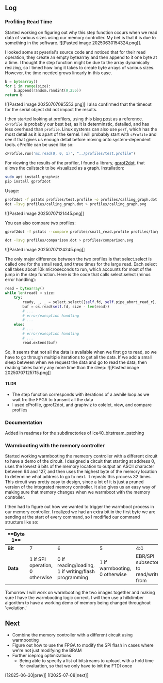 ## Log
### Profiling Read Time
Started working on figuring out why this step function occurs when we read data of various sizes using our memory controller. My bet is that it is due to something in the software.
![[Pasted image 20250630154324.png]].

I looked some at pyserial's source code and noticed that for their read operation, they create an empty bytearray and then append to it one byte at a time. I thought the step function might be due to the array dynamically resizing, so I timed how long it takes to create byte arrays of various sizes. However, the time needed grows linearly in this case.
```python
b = bytearray()
for i in range(size):
	b.append(random.randint(0,255))
return b
```
![[Pasted image 20250707095553.png]]
I also confirmed that the timeout for the serial object did not impact the results.

I then started looking at profilers, using this [blog post](https://realpython.com/python-profiling/) as a reference. `cProfile` is probably our best bet, as it is determinstic, detailed, and has less overhead than `profile`. Linux systems can also use `perf`, which has the most detail as it is apart of the kernel. I will probably start with `cProfile` and see if that gives us enough detail before moving onto system-dependent tools. cProfile can be used like so:
```python
cProfile.run('mc.read(0, 0, 1)', "../profiles/test.profile")
```

For viewing the results of the profiler, I found a library, [gprof2dot](https://github.com/jrfonseca/gprof2dot), that allows the callstack to be visualized as a graph. Installation:
```bash
sudo apt install graphviz
pip install gprof2dot
```
Usage:
```bash
prof2dot -f pstats profiles/test.profile -o profiles/calling_graph.dot
dot -Tsvg profiles/calling_graph.dot > profiles/calling_graph.svg
```
![[Pasted image 20250707121445.png]]

You can also compare two profiles:
```bash
gprof2dot -f pstats --compare profiles/small_read.profile profiles/large_read.profile -o profiles/comparison.dot --compare-color-by-difference --node-label=self-time

dot -Tsvg profiles/comparison.dot > profiles/comparison.svg
```
![[Pasted image 20250707124245.png]]

The only major difference between the two profiles is that select.select is called one for the small read, and three times for the large read. Each select call takes about 10k microseconds to run, which accounts for most of the jump in the step function. Here is the code that calls select.select (minus error handling):
```python
read = bytearray()
while len(read) < size:
	try:
		ready, _, _ = select.select([self.fd, self.pipe_abort_read_r], [], [], timeout.time_left())
		buf = os.read(self.fd, size - len(read))
		# ...
		# error/execption handling
		# ...
	else:
		# ...
		# error/execption handling
		# ...
		read.extend(buf)
```
So, it seems that not all the data is available when we first go to read, so we have to go through multiple iterations to get all the data. If we add a small sleep between when we request the data and go to read the data, then reading takes barely any more time than the sleep:
![[Pasted image 20250707125715.png]]
#### TLDR
- The step function corresponds with iterations of a awhile loop as we wait fro the FPGA to transmit all the data
- I used cProfile, gprof2dot, and graphviz to colelct, view, and compare profiles

### Documentation
Added in readmes for the subdirectories of ice40_bitstream_patching

### Warmbooting  with the memory controller
Started working warmbooting the memeory controller with a different circuit to have a demo of the circuit. I designed a circuit that starting at address 0, uses the lowest 6 bits of the memory location to output an ASCII character between 64 and 127, and then uses the highest byte of the memory location to determine what address to go to next. It repeats this process 32 times. This circuit was pretty easy to design, since a lot of it is just a pruned version of the integrated memory controller. It also gives us an easy way of making sure that memory changes when we warmboot with the memory controller.

I then had to figure out how we wanted to trigger the warmboot process in our memory controller. I realized we had an extra bit in the first byte we are sending at the start of every command, so I modified our command structure like so:

| ==**Byte 1**== |                                 |                                                      |                               |                                      |
| -------------- | ------------------------------- | ---------------------------------------------------- | ----------------------------- | ------------------------------------ |
| **Bit**        | 7                               | 6                                                    | 5                             | 4:0                                  |
| **Data**       | 1 if SPI operation, 0 otherwise | 0 if reading/loading, 1 if writing/flash programming | 1 if warmbooting, 0 otherwise | EBR/SPI subsector to read/write from |
Tomorrow I will work on warmbooting the two images together and making sure I have the warmbooting logic correct. I will then use a hillclimber algorithm to have a working demo of memory being changed throughout 'evolution.'
## Next
- Combine the memory controller with a different circuit using warmbooting
- Figure out how to use the FPGA to modify the SPI flash in cases where we're not just modifying the BRAM
- Further iceprog optimizations
	- Being able to specify a list of bitstreams to upload, with a hold time for evaluation, so that we only have to init the FTDI once

[[2025-06-30|prev]] [[2025-07-08|next]]
